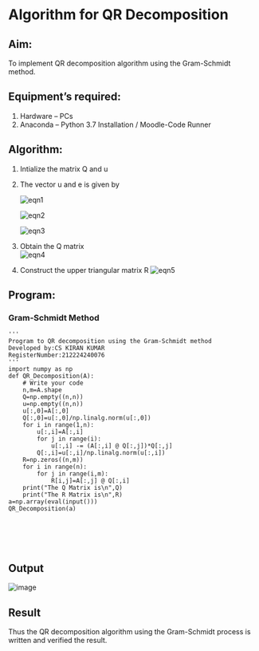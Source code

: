# Algorithm for QR Decomposition
## Aim:
To implement QR decomposition algorithm using the Gram-Schmidt method.
## Equipment’s required:
1.	Hardware – PCs
2.	Anaconda – Python 3.7 Installation / Moodle-Code Runner
## Algorithm:
1.	Intialize the matrix Q and u
2.	The vector u and e is given by

    ![eqn1](./ex4.jpg)

    ![eqn2](./ex6.jpg)

    ![eqn3](./ex3.jpg)

3.	Obtain the Q matrix   
    ![eqn4](./ex1.jpg)
  	
5.	Construct the upper triangular matrix R
    ![eqn5](./ex2.jpg)


## Program:
### Gram-Schmidt Method
```
'''
Program to QR decomposition using the Gram-Schmidt method
Developed by:CS KIRAN KUMAR
RegisterNumber:212224240076
'''
import numpy as np
def QR_Decomposition(A):
    # Write your code 
    n,m=A.shape
    Q=np.empty((n,n))
    u=np.empty((n,n))
    u[:,0]=A[:,0]
    Q[:,0]=u[:,0]/np.linalg.norm(u[:,0])
    for i in range(1,n):
        u[:,i]=A[:,i]
        for j in range(i):
            u[:,i] -= (A[:,i] @ Q[:,j])*Q[:,j]
        Q[:,i]=u[:,i]/np.linalg.norm(u[:,i])
    R=np.zeros((n,m))
    for i in range(n):
        for j in range(i,m):
            R[i,j]=A[:,j] @ Q[:,i]
    print("The Q Matrix is\n",Q)
    print("The R Matrix is\n",R)
a=np.array(eval(input()))
QR_Decomposition(a)






```

## Output
![image](https://github.com/user-attachments/assets/10a625a8-269a-4636-9ac2-b2274cd08d4f)


## Result
Thus the QR decomposition algorithm using the Gram-Schmidt process is written and verified the result.
